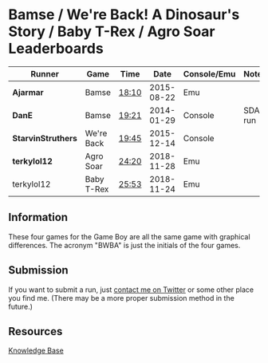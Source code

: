 # Bamse / We're Back! A Dinosaur's Story / Baby T-Rex / Agro Soar Leaderboards

| Runner | Game | Time | Date | Console/Emu | Notes |
| - | - | - | - | - | - |
| **Ajarmar** | Bamse | [18:10](https://www.twitch.tv/videos/12198221) | 2015-08-22 | Emu | |
| **DanE** | Bamse | [19:21](https://speeddemosarchive.com/Bamse.html) | 2014-01-29 | Console | SDA run |
| **StarvinStruthers** | We're Back | [19:45](https://www.twitch.tv/videos/30051579) | 2015-12-14 | Console | |
| **terkylol12** | Agro Soar | [24:20](https://www.twitch.tv/videos/342063912) | 2018-11-28 | Emu | |
| terkylol12 | Baby T-Rex | [25:53](https://www.twitch.tv/videos/340172516) | 2018-11-24 | Emu | |

## Information

These four games for the Game Boy are all the same game with graphical differences. The acronym "BWBA" is just the initials of the four games.

## Submission

If you want to submit a run, just [contact me on Twitter](https://twitter.com/Ajarmar_) or some other place you find me. (There may be a more proper submission method in the future.)

## Resources

[Knowledge Base](https://pastebin.com/8PR6gu4T)
